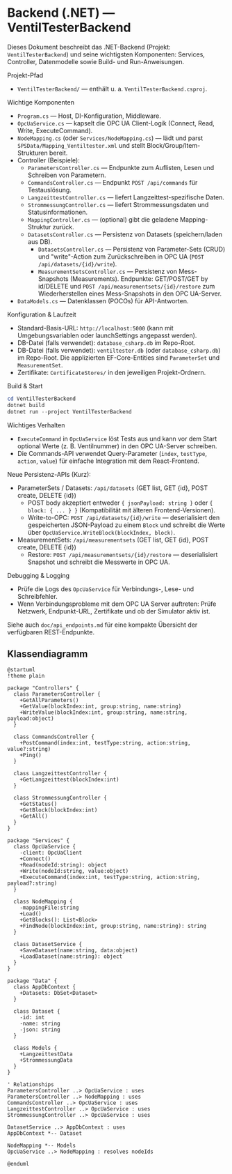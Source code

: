 # Backend (.NET) — VentilTesterBackend

Dieses Dokument beschreibt das .NET-Backend (Projekt: `VentilTesterBackend`) und seine wichtigsten Komponenten: Services, Controller, Datenmodelle sowie Build- und Run-Anweisungen.

Projekt-Pfad

- `VentilTesterBackend/` — enthält u. a. `VentilTesterBackend.csproj`.

Wichtige Komponenten

- `Program.cs` — Host, DI-Konfiguration, Middleware.
- `OpcUaService.cs` — kapselt die OPC UA Client-Logik (Connect, Read, Write, ExecuteCommand).
- `NodeMapping.cs` (oder `Services/NodeMapping.cs`) — lädt und parst `SPSData/Mapping_Ventiltester.xml` und stellt Block/Group/Item-Strukturen bereit.
- Controller (Beispiele):
  - `ParametersController.cs` — Endpunkte zum Auflisten, Lesen und Schreiben von Parametern.
  - `CommandsController.cs` — Endpunkt `POST /api/commands` für Testauslösung.
  - `LangzeittestController.cs` — liefert Langzeittest-spezifische Daten.
  - `StrommessungController.cs` — liefert Strommessungsdaten und Statusinformationen.
  - `MappingController.cs` — (optional) gibt die geladene Mapping-Struktur zurück.
  - `DatasetsController.cs` — Persistenz von Datasets (speichern/laden aus DB).
    - `DatasetsController.cs` — Persistenz von Parameter-Sets (CRUD) und "write"-Action zum Zurückschreiben in OPC UA (`POST /api/datasets/{id}/write`).
    - `MeasurementSetsController.cs` — Persistenz von Mess-Snapshots (Measurements). Endpunkte: GET/POST/GET by id/DELETE und `POST /api/measurementsets/{id}/restore` zum Wiederherstellen eines Mess-Snapshots in den OPC UA-Server.
- `DataModels.cs` — Datenklassen (POCOs) für API-Antworten.

Konfiguration & Laufzeit

- Standard-Basis-URL: `http://localhost:5000` (kann mit Umgebungsvariablen oder launchSettings angepasst werden).
- DB-Datei (falls verwendet): `database_csharp.db` im Repo-Root.
 - DB-Datei (falls verwendet): `ventiltester.db` (oder `database_csharp.db`) im Repo-Root. Die applizierten EF-Core-Entities sind `ParameterSet` und `MeasurementSet`.
- Zertifikate: `CertificateStores/` in den jeweiligen Projekt-Ordnern.

Build & Start

```powershell
cd VentilTesterBackend
dotnet build
dotnet run --project VentilTesterBackend
```

Wichtiges Verhalten

- `ExecuteCommand` in `OpcUaService` löst Tests aus und kann vor dem Start optional Werte (z. B. Ventilnummer) in den OPC UA-Server schreiben.
- Die Commands-API verwendet Query-Parameter (`index`, `testType`, `action`, `value`) für einfache Integration mit dem React-Frontend.

Neue Persistenz-APIs (Kurz):
- ParameterSets / Datasets: `/api/datasets` (GET list, GET {id}, POST create, DELETE {id})
  - POST body akzeptiert entweder `{ jsonPayload: string }` oder `{ block: { ... } }` (Kompatibilität mit älteren Frontend-Versionen).
  - Write-to-OPC: `POST /api/datasets/{id}/write` — deserialisiert den gespeicherten JSON-Payload zu einem `Block` und schreibt die Werte über `OpcUaService.WriteBlock(blockIndex, block)`.
- MeasurementSets: `/api/measurementsets` (GET list, GET {id}, POST create, DELETE {id})
  - Restore: `POST /api/measurementsets/{id}/restore` — deserialisiert Snapshot und schreibt die Messwerte in OPC UA.

Debugging & Logging

- Prüfe die Logs des `OpcUaService` für Verbindungs-, Lese- und Schreibfehler.
- Wenn Verbindungsprobleme mit dem OPC UA Server auftreten: Prüfe Netzwerk, Endpunkt-URL, Zertifikate und ob der Simulator aktiv ist.

Siehe auch `doc/api_endpoints.md` für eine kompakte Übersicht der verfügbaren REST-Endpunkte.


## Klassendiagramm

~~~plantuml
@startuml
!theme plain

package "Controllers" {
  class ParametersController {
    +GetAllParameters()
    +GetValue(blockIndex:int, group:string, name:string)
    +WriteValue(blockIndex:int, group:string, name:string, payload:object)
  }

  class CommandsController {
    +PostCommand(index:int, testType:string, action:string, value?:string)
    +Ping()
  }

  class LangzeittestController {
    +GetLangzeittest(blockIndex:int)
  }

  class StrommessungController {
    +GetStatus()
    +GetBlock(blockIndex:int)
    +GetAll()
  }
}

package "Services" {
  class OpcUaService {
    -client: OpcUaClient
    +Connect()
    +Read(nodeId:string): object
    +Write(nodeId:string, value:object)
    +ExecuteCommand(index:int, testType:string, action:string, payload?:string)
  }

  class NodeMapping {
    -mappingFile:string
    +Load()
    +GetBlocks(): List<Block>
    +FindNode(blockIndex:int, group:string, name:string): string
  }

  class DatasetService {
    +SaveDataset(name:string, data:object)
    +LoadDataset(name:string): object
  }
}

package "Data" {
  class AppDbContext {
    +Datasets: DbSet<Dataset>
  }

  class Dataset {
    -id: int
    -name: string
    -json: string
  }

  class Models {
    +LangzeittestData
    +StrommessungData
  }
}

' Relationships
ParametersController ..> OpcUaService : uses
ParametersController ..> NodeMapping : uses
CommandsController ..> OpcUaService : uses
LangzeittestController ..> OpcUaService : uses
StrommessungController ..> OpcUaService : uses

DatasetService ..> AppDbContext : uses
AppDbContext *-- Dataset

NodeMapping *-- Models
OpcUaService ..> NodeMapping : resolves nodeIds

@enduml
~~~